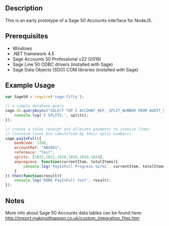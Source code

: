 Description
-----------
This is an early prototype of a Sage 50 Accounts interface for NodeJS.


Prerequisites
-------------
* Windows
* .NET framework 4.5
* Sage Accounts 50 Professional v22 (2016)
* Sage Line 50 ODBC drivers (installed with Sage)
* Sage Data Objects (SDO) COM libraries (installed with Sage)


Example Usage
-------------

```js
var Sage50 = require('sage-fifty');

// a simple database query
sage.db.queryAsync("SELECT TOP 5 ACCOUNT_REF, SPLIT_NUMBER FROM AUDIT_SPLIT").then(function(splits){
	console.log('5 SPLITS:', splits);
});

// create a sales receipt and allocate payments to invoice lines
// (invoice lines are identified by their split numbers)
sage.payInFull({
	bankCode: 1200,
	accountRef: "ABS001",
	reference: "Test",
	splits: [1023,1021,1020,1019,1010,1024],
	onprogress: function(currentItem, totalItems){
		console.log('PayInFull Progress %s/%s', currentItem, totalItems);
	}
}).then(function(result){
	console.log('DONE PayInFull test', result);
});
```

Notes
-----
More info about Sage 50 Accounts data tables can be found here:
http://import.makingithappen.co.uk/custom_integration_files.htm
